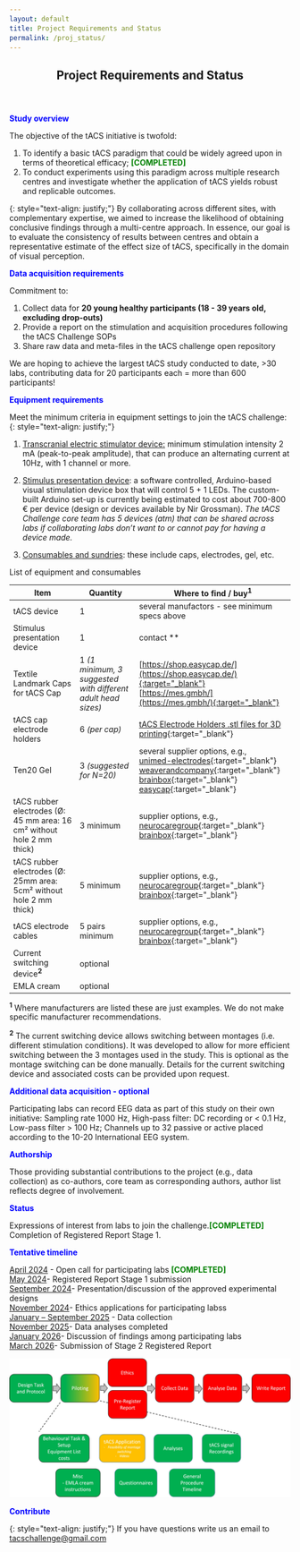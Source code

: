 ```yaml
---
layout: default
title: Project Requirements and Status
permalink: /proj_status/
---
```

<header>
<h2>Project Requirements and Status</h2>
</header>

 <span style="color:blue"><b>Study overview</b></span>

The objective of the tACS initiative is twofold: 
1. To identify a basic tACS paradigm that could be widely agreed upon in terms of theoretical efficacy; <span style="color:green"><b>[COMPLETED]</b></span>
2. To conduct experiments using this paradigm across multiple research centres and investigate whether the application of tACS yields robust and replicable outcomes. 

{: style="text-align: justify;"}
By collaborating across different sites, with complementary expertise, we aimed to increase the likelihood of obtaining conclusive findings through a multi-centre approach.
In essence, our goal is to evaluate the consistency of results between centres and obtain a representative estimate of the effect size of tACS, specifically in the domain of visual perception. 

<span style="color:blue"><b>Data acquisition requirements</b></span>

Commitment to:
1. Collect data for <b>20 young healthy participants (18 - 39 years old, excluding drop-outs)</b>
2. Provide a report on the stimulation and acquisition procedures following the tACS Challenge SOPs
3. Share raw data and meta-files in the tACS challenge open repository

We are hoping to achieve the largest tACS study conducted to date, >30 labs, contributing data for 20 participants each = more than 600 participants!


 <span style="color:blue"><b>Equipment requirements</b></span>

Meet the minimum criteria in equipment settings to join the tACS challenge:
{: style="text-align: justify;"}
1. <u>Transcranial electric stimulator device:</u> minimum stimulation intensity 2 mA (peak-to-peak amplitude), that can produce an alternating current at 10Hz, with 1 channel or more.

2. <u>Stimulus presentation device</u>: a software controlled, Arduino-based visual stimulation device box that will control 5 + 1 LEDs. The custom-built Arduino set-up is currently being estimated to cost about 700-800 € per device (design or devices available by Nir Grossman). *The tACS Challenge core team has 5 devices (atm) that can be shared across labs if collaborating labs don’t want to or cannot pay for having a device made.*


3. <u>Consumables and sundries</u>: these include caps, electrodes, gel, etc.

List of equipment and consumables

|Item   |Quantity                             |Where to find / buy<sup><b>1</b></sup>|
|-------|--------------------------------------|--------------------|
|tACS device|1| several manufactors - see minimum specs above |
|Stimulus presentation device|1| contact ** |
|Textile Landmark Caps for tACS Cap|1 <i>(1 minimum, 3 suggested with different adult head sizes)</i>| [https://shop.easycap.de/](https://shop.easycap.de/){:target="_blank"}<br> [https://mes.gmbh/](https://mes.gmbh/){:target="_blank"} |
|tACS cap electrode holders|6 <i>(per cap)</i>| [tACS Electrode Holders .stl files for 3D printing](https://github.com/tACSChallenge/resources/tree/main/tACS_Electrode_Holders){:target="_blank"}|
|Ten20 Gel|3 <i>(suggested for N=20)</i>| several supplier options, e.g.,<br> [unimed-electrodes](https://www.unimed-electrodes.co.uk/Ten20-EEG-Conductive-paste-228gm-(8oz)-tub/99){:target="_blank"}<br> [weaverandcompany](https://www.weaverandcompany.com/products/ten20/){:target="_blank"}<br> [brainbox](https://www.brainbox.shop/categories/tes-consumables/1938652000002129038){:target="_blank"}<br> [easycap](https://shop.easycap.de/){:target="_blank"}|
|tACS rubber electrodes (Ø: 45 mm area: 16 cm² without hole 2 mm thick)|3 minimum| supplier options, e.g.,<br> [neurocaregroup](https://www.neurocaregroup.com/en/technology/tdcs-and-tes-devices){:target="_blank"}<br> [brainbox](https://www.brainbox.shop/categories/tes-electrodes-sponges/1938652000002129032){:target="_blank"}|
|tACS rubber electrodes (Ø: 25mm area: 5cm² without hole 2 mm thick)|5 minimum| supplier options, e.g.,<br> [neurocaregroup](https://www.neurocaregroup.com/en/technology/tdcs-and-tes-devices){:target="_blank"}<br> [brainbox](https://www.brainbox.shop/categories/tes-electrodes-sponges/1938652000002129032){:target="_blank"}|
|tACS electrode cables |5 pairs minimum| supplier options, e.g.,<br> [neurocaregroup](https://www.neurocaregroup.com/en/technology/tdcs-and-tes-devices){:target="_blank"}<br> [brainbox](https://www.brainbox.shop/categories/tes-cables/1938652000002129036){:target="_blank"}|
|Current switching device<sup><b>2</b></sup> |optional| |
|EMLA cream |optional| |


<sup><b>1</b></sup> Where manufacturers are listed these are just examples. We do not make specific manufacturer recommendations.

<sup><b>2</b></sup> The current switching device allows switching between montages (i.e. different stimulation conditions). It was developed to allow for more efficient switching between the 3 montages used in the study. This is optional as the montage switching can be done manually. Details for the current switching device and associated costs can be provided upon request.

 <span style="color:blue"><b>Additional data acquisition - optional</b></span>

Participating labs can record EEG data as part of this study on their own initiative: Sampling rate 1000 Hz, High-pass filter: DC recording or < 0.1 Hz, Low-pass filter > 100 Hz; Channels up to 32 passive or active placed according to the 10-20 International EEG system.

 <span style="color:blue"><b>Authorship</b></span>

Those providing substantial contributions to the project (e.g., data collection) as co-authors, core team as corresponding authors, author list reflects degree of involvement. 

<span style="color:blue"><b>Status</b></span>

Expressions of interest from labs to join the challenge.<span style="color:green"><b>[COMPLETED]</b></span><br>
Completion of Registered Report Stage 1.


<span style="color:blue"><b>Tentative timeline</b></span>

<u>April 2024</u> - Open call for participating labs <span style="color:green"><b>[COMPLETED]</b></span><br>
<u>May 2024</u>- Registered Report Stage 1 submission<br>
<u>September 2024</u>- Presentation/discussion of the approved experimental designs<br>
<u>November 2024</u>- Ethics applications for participating labss<br>
<u>January – September 2025</u> - Data collection<br>
<u>November 2025</u>- Data analyses completed<br>
<u>January 2026</u>- Discussion of findings among participating labs<br>
<u>March 2026</u>- Submission of Stage 2 Registered Report

![timeline](/assets/images/timeline.jpg)


 <span style="color:blue"><b>Contribute</b></span>

{: style="text-align: justify;"}
If you have questions write us an email to [tacschallenge@gmail.com](mailto:tacschallenge@gmail.com) 




